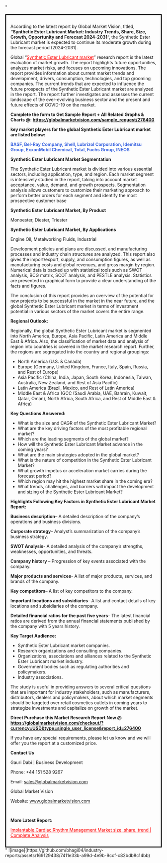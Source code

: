 "<div style='border: 3px solid black; padding: 1em;'>

According to the latest report by Global Market Vision, titled, <strong>“Synthetic Ester Lubricant Market: Industry Trends, Share, Size, Growth, Opportunity and Forecast 2024-2031</strong>“, the Synthetic Ester Lubricant market is expected to continue its moderate growth during the forecast period (2024-2031).

Global “<a style='color: #ff0000;' href='https://globalmarketvision.com/reports/global-synthetic-ester-lubricant-market/276400'>Synthetic Ester Lubricant market</a>” research report is the latest evaluation of market growth. The report highlights future opportunities, analyzes market risks, and focuses on upcoming innovations. The report provides information about current market trends and development, drivers, consumption, technologies, and top grooming companies. The current trends that are expected to influence the future prospects of the Synthetic Ester Lubricant market are analyzed in the report. The report further investigates and assesses the current landscape of the ever-evolving business sector and the present and future effects of COVID-19 on the market.

<strong>Complete the form to Get Sample Report + All Related Graphs &amp; Charts @: <a style='color: #ff0000;' href='https://globalmarketvision.com/sample_request/276400?utm_source=linkedinPulse&utm_medium=SN&utm_campaign=SN'><strong>https://globalmarketvision.com/sample_request/276400</strong></a></strong>

<strong>key market players for the global Synthetic Ester Lubricant market are listed below:</strong>

<strong style='color: #4169e1;'>BASF, Bel-Ray Company, Shell, Lubrizol Corporation, Idemitsu Group, ExxonMobil Chemical, Total, Fuchs Group, INEOS</strong>

<strong>Synthetic Ester Lubricant Market Segmentation</strong>

The Synthetic Ester Lubricant market is divided into various essential sectors, including application, type, and region. Each market segment is intensively studied in the report, taking into account market acceptance, value, demand, and growth prospects. Segmentation analysis allows customers to customize their marketing approach to perform better orders for each segment and identify the most prospective customer base

<strong>Synthetic Ester Lubricant Market, By Product</strong>

Monoester, Diester, Triester

<strong>Synthetic Ester Lubricant Market, By Applications</strong>

Engine Oil, Metalworking Fluids, Industrial

Development policies and plans are discussed, and manufacturing processes and industry chain structures are analyzed. This report also gives the import/export, supply, and consumption figures, as well as manufacturing costs and global revenues, and gross margin by region. Numerical data is backed up with statistical tools such as SWOT analysis, BCG matrix, SCOT analysis, and PESTLE analysis. Statistics are presented in graphical form to provide a clear understanding of the facts and figures.

The conclusion of this report provides an overview of the potential for new projects to be successful in the market in the near future, and the global Synthetic Ester Lubricant market in terms of investment potential in various sectors of the market covers the entire range.

<strong>Regional Outlook:</strong>

Regionally, the global Synthetic Ester Lubricant market is segmented into North America, Europe, Asia Pacific, Latin America and Middle East &amp; Africa. Also, the classification of market data and analysis of region into countries is covered in the market research report. Further, the regions are segregated into the country and regional groupings:
<ul>
  <li>North America (U.S. &amp; Canada)</li>
  <li>Europe (Germany, United Kingdom, France, Italy, Spain, Russia, and Rest of Europe)</li>
  <li>Asia Pacific (China, India, Japan, South Korea, Indonesia, Taiwan, Australia, New Zealand, and Rest of Asia Pacific)</li>
  <li>Latin America (Brazil, Mexico, and Rest of Latin America)</li>
  <li>Middle East &amp; Africa (GCC (Saudi Arabia, UAE, Bahrain, Kuwait, Qatar, Oman), North Africa, South Africa, and Rest of Middle East &amp; Africa)</li>
</ul>
<strong>Key Questions Answered:</strong>
<ul>
  <li>What is the size and CAGR of the Synthetic Ester Lubricant Market?</li>
  <li>What are the key driving factors of the most profitable regional market?</li>
  <li>Which are the leading segments of the global market?</li>
  <li>How will the Synthetic Ester Lubricant Market advance in the coming years?</li>
  <li>What are the main strategies adopted in the global market?</li>
  <li>What is the nature of competition in the Synthetic Ester Lubricant Market?</li>
  <li>What growth impetus or acceleration market carries during the forecast period?</li>
  <li>Which region may hit the highest market share in the coming era?</li>
  <li>What trends, challenges, and barriers will impact the development and sizing of the Synthetic Ester Lubricant Market?</li>
</ul>
<strong>Highlights Following Key Factors in Synthetic Ester Lubricant Market Report:</strong>

<strong>Business description</strong>– A detailed description of the company’s operations and business divisions.

<strong>Corporate strategy</strong>– Analyst’s summarization of the company’s business strategy.

<strong>SWOT Analysis</strong>- A detailed analysis of the company’s strengths, weaknesses, opportunities, and threats.

<strong>Company history</strong> – Progression of key events associated with the company.

<strong>Major products and services</strong>- A list of major products, services, and brands of the company.

<strong>Key competitors</strong>– A list of key competitors to the company.

<strong>Important locations and subsidiaries</strong>– A list and contact details of key locations and subsidiaries of the company.

<strong>Detailed financial ratios for the past five years</strong>– The latest financial ratios are derived from the annual financial statements published by the company with 5 years history.

<strong>Key Target Audience:</strong>
<ul>
  <li>Synthetic Ester Lubricant market companies.</li>
  <li>Research organizations and consulting companies.</li>
  <li>Organizations, associations and alliances related to the Synthetic Ester Lubricant market industry.</li>
  <li>Government bodies such as regulating authorities and policymakers.</li>
  <li>Industry associations.</li>
</ul>
The study is useful in providing answers to several critical questions that are important for industry stakeholders, such as manufacturers, distributors, dealers and policymakers, about which market segments should be targeted over retail cosmetics outlets in coming years to strategize investments and capitalize on growth of the market.

<strong>Direct Purchase this Market Research Report Now @ </strong><strong><a style='color: #ff0000;' href='https://globalmarketvision.com/checkout/?currency=USD&type=single_user_license&report_id=276400?utm_source=linkedinPulse&utm_medium=SN&utm_campaign=SN'><strong>https://globalmarketvision.com/checkout/?currency=USD&type=single_user_license&report_id=276400</strong></a></strong>

If you have any special requirements, please let us know and we will offer you the report at a customized price.
<p id='ember58' class='ember-view reader-content-blocks__paragraph'><strong>Contact Us</strong></p>
<p id='ember59' class='ember-view reader-content-blocks__paragraph'>Gauri Dabi | Business Development</p>
<p id='ember60' class='ember-view reader-content-blocks__paragraph'>Phone: +44 151 528 9267</p>
Email: <a href='mailto:sales@globalmarketvision.com'>sales@globalmarketvision.com</a>

Global Market Vision

Website: <a href='http://www.globalmarketvision.com'>www.globalmarketvision.com</a>

&nbsp;

<strong>More Latest Report:</strong>

<a style='color: #ff0000;' href='https://medium.com/@apurvashinde1994/implantable-cardiac-rhythm-management-market-size-share-trend-complete-analysis-36d2d363da9d'>Implantable Cardiac Rhythm Management Market size, share, trend | Complete Analysis</a>

</div>"
![image](https://github.com/bhagi04/industry-reports/assets/169129438/7411e33b-a99d-4e9b-9ccf-c82bdb8c14bb)
